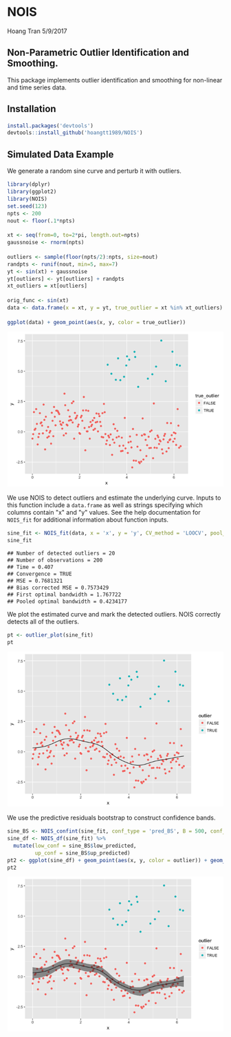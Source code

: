 NOIS
================
Hoang Tran
5/9/2017

Non-Parametric Outlier Identification and Smoothing.
----------------------------------------------------

This package implements outlier identification and smoothing for non-linear and time series data.

Installation
------------

``` r
install.packages('devtools')
devtools::install_github('hoangtt1989/NOIS')
```

Simulated Data Example
----------------------

We generate a random sine curve and perturb it with outliers.

``` r
library(dplyr)
library(ggplot2)
library(NOIS)
set.seed(123)
npts <- 200
nout <- floor(.1*npts)

xt <- seq(from=0, to=2*pi, length.out=npts)
gaussnoise <- rnorm(npts)

outliers <- sample(floor(npts/2):npts, size=nout)
randpts <- runif(nout, min=5, max=7)
yt <- sin(xt) + gaussnoise
yt[outliers] <- yt[outliers] + randpts
xt_outliers = xt[outliers]

orig_func <- sin(xt)
data <- data.frame(x = xt, y = yt, true_outlier = xt %in% xt_outliers)

ggplot(data) + geom_point(aes(x, y, color = true_outlier))
```

![](README_files/figure-markdown_github/unnamed-chunk-2-1.png)

We use NOIS to detect outliers and estimate the underlying curve. Inputs to this function include a `data.frame` as well as strings specifying which columns contain "x" and "y" values. See the help documentation for `NOIS_fit` for additional information about function inputs.

``` r
sine_fit <- NOIS_fit(data, x = 'x', y = 'y', CV_method = 'LOOCV', pool_q = nout)
sine_fit
```

    ## Number of detected outliers = 20 
    ## Number of observations = 200 
    ## Time = 0.407 
    ## Convergence = TRUE 
    ## MSE = 0.7681321 
    ## Bias corrected MSE = 0.7573429 
    ## First optimal bandwidth = 1.767722 
    ## Pooled optimal bandwidth = 0.4234177

We plot the estimated curve and mark the detected outliers. NOIS correctly detects all of the outliers.

``` r
pt <- outlier_plot(sine_fit)
pt
```

![](README_files/figure-markdown_github/unnamed-chunk-4-1.png)

We use the predictive residuals bootstrap to construct confidence bands.

``` r
sine_BS <- NOIS_confint(sine_fit, conf_type = 'pred_BS', B = 500, conf_level = .05)
sine_df <- NOIS_df(sine_fit) %>%
  mutate(low_conf = sine_BS$low_predicted,
         up_conf = sine_BS$up_predicted)
pt2 <- ggplot(sine_df) + geom_point(aes(x, y, color = outlier)) + geom_line(aes(x, bias_fit)) + geom_ribbon(aes(x = x, ymin = low_conf, ymax = up_conf), alpha = .5)
pt2
```

![](README_files/figure-markdown_github/unnamed-chunk-5-1.png)
